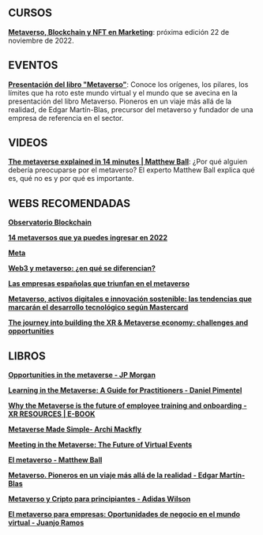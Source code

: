 ## CURSOS
[**Metaverso, Blockchain y NFT en Marketing**](https://skiller.education/curso-de-metaverso-blockchain-nft/): próxima edición 22 de noviembre de 2022.

## EVENTOS

[**Presentación del libro "Metaverso"**](https://www.eventbrite.es/e/entradas-metaverso-un-viaje-mas-alla-de-la-realidad-444557010987?aff=ebdssbdestsearch): Conoce los orígenes, los pilares, los límites que ha roto este mundo virtual y el mundo que se avecina en la presentación del libro Metaverso. Pioneros en un viaje más allá de la realidad, de Edgar Martín-Blas, precursor del metaverso y fundador de una empresa de referencia en el sector.

## VIDEOS

[**The metaverse explained in 14 minutes | Matthew Ball**](https://www.youtube.com/watch?v=4S-4mTvK4cI): ¿Por qué alguien debería preocuparse por el metaverso? El experto Matthew Ball explica qué es, qué no es y por qué es importante.

## WEBS RECOMENDADAS

[**Observatorio Blockchain**](https://observatorioblockchain.com/)

[**14 metaversos que ya puedes ingresar en 2022**](https://geekflare.com/es/metaverse-platforms/)

[**Meta**](https://about.meta.com/es/meta/)

[**Web3 y metaverso: ¿en qué se diferencian?**](https://www.santander.com/es/stories/web3-vs-metaverso)

[**Las empresas españolas que triunfan en el metaverso**](https://forbes.es/empresas/186259/las-empresas-espanolas-que-triunfan-en-el-metaverso/)

[**Metaverso, activos digitales e innovación sostenible: las tendencias que marcarán el desarrollo tecnológico según Mastercard**](https://www.mastercard.com/news/europe/es-es/noticias/notas-de-prensa/es-es/2022/octubre/metaverso-activos-digitales-e-innovacion-sostenible-las-tendencias-que-marcaran-el-desarrollo-tecnologico-segun-mastercard/)

[**The journey into building the XR & Metaverse economy: challenges and opportunities**](https://www.marketinginsiderreview.com/dtt-data-retos-economia-metaverso-evento-fyuz-2022/)

## LIBROS

[**Opportunities in the metaverse - JP Morgan**](https://www.jpmorgan.com/content/dam/jpm/treasury-services/documents/opportunities-in-the-metaverse.pdf)

[**Learning in the Metaverse: A Guide for Practitioners - Daniel Pimentel**](https://www.researchgate.net/publication/360851863_Learning_in_the_Metaverse_A_Guide_for_Practitioners)

[**Why the Metaverse is the future of employee training and onboarding - XR RESOURCES | E-BOOK**](https://synergyxr.com/wp-content/uploads/2022/08/why-the-metaverse-is-the-future-of-employee-training.pdf)

[**Metaverse Made Simple- Archi Mackfly**](https://www.free-ebooks.net/business/Metaverse-Made-Simple)

[**Meeting in the Metaverse: The Future of Virtual Events**](https://www.breakroom.net/metaverse-events-ebook-landing-page)

[**El metaverso - Matthew Ball**](https://planetadelibroscom.cdnstatics2.com/libros_contenido_extra/52/51304_El_Metaverso.pdf)

[**Metaverso. Pioneros en un viaje más allá de la realidad - Edgar Martín-Blas**](https://books.google.es/books?id=BZ55EAAAQBAJ&pg=PT12&dq=Metaverso&hl=es&sa=X&ved=2ahUKEwiHgdXJtID7AhUPkBoKHfxxCCEQ6AF6BAgGEAI#v=onepage&q=Metaverso&f=false)

[**Metaverso y Cripto para principiantes - Adidas Wilson**](https://books.google.es/books?id=qlmIEAAAQBAJ&pg=PT33&dq=Metaverso&hl=es&sa=X&ved=2ahUKEwiHgdXJtID7AhUPkBoKHfxxCCEQ6AF6BAgJEAI#v=onepage&q=Metaverso&f=false)

[**El metaverso para empresas: Oportunidades de negocio en el mundo virtual - Juanjo Ramos**](https://books.google.es/books?id=N7V3EAAAQBAJ&pg=PT11&dq=Metaverso&hl=es&sa=X&ved=2ahUKEwiHgdXJtID7AhUPkBoKHfxxCCEQ6AF6BAgEEAI#v=onepage&q=Metaverso&f=false)
